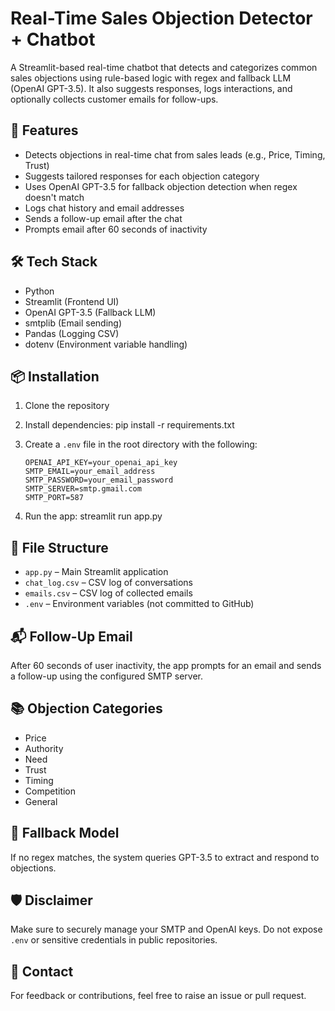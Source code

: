 Real-Time Sales Objection Detector + Chatbot
============================================

A Streamlit-based real-time chatbot that detects and categorizes common sales objections using rule-based logic with regex and fallback LLM (OpenAI GPT-3.5). It also suggests responses, logs interactions, and optionally collects customer emails for follow-ups.

🔧 Features
----------
- Detects objections in real-time chat from sales leads (e.g., Price, Timing, Trust)
- Suggests tailored responses for each objection category
- Uses OpenAI GPT-3.5 for fallback objection detection when regex doesn't match
- Logs chat history and email addresses
- Sends a follow-up email after the chat
- Prompts email after 60 seconds of inactivity

🛠️ Tech Stack
-------------
- Python
- Streamlit (Frontend UI)
- OpenAI GPT-3.5 (Fallback LLM)
- smtplib (Email sending)
- Pandas (Logging CSV)
- dotenv (Environment variable handling)

📦 Installation
---------------
1. Clone the repository

2. Install dependencies:
   pip install -r requirements.txt

3. Create a `.env` file in the root directory with the following:
   ```
   OPENAI_API_KEY=your_openai_api_key  
   SMTP_EMAIL=your_email_address  
   SMTP_PASSWORD=your_email_password  
   SMTP_SERVER=smtp.gmail.com  
   SMTP_PORT=587
   ```

4. Run the app:
   streamlit run app.py

📄 File Structure
----------------
- `app.py` – Main Streamlit application
- `chat_log.csv` – CSV log of conversations
- `emails.csv` – CSV log of collected emails
- `.env` – Environment variables (not committed to GitHub)

📬 Follow-Up Email
------------------
After 60 seconds of user inactivity, the app prompts for an email and sends a follow-up using the configured SMTP server.

📚 Objection Categories
-----------------------
- Price
- Authority
- Need
- Trust
- Timing
- Competition
- General

🤖 Fallback Model
-----------------
If no regex matches, the system queries GPT-3.5 to extract and respond to objections.

🛡️ Disclaimer
-------------
Make sure to securely manage your SMTP and OpenAI keys. Do not expose `.env` or sensitive credentials in public repositories.

📧 Contact
----------
For feedback or contributions, feel free to raise an issue or pull request.

